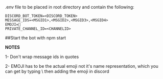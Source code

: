 .env file to be placed in root directory and contain the following:

```
DISCORD_BOT_TOKEN=<DISCORD_TOKEN>
MESSAGE_IDS=<MSGID1>,<MSGID2>,<MSGID3>,<MSGID4>
EMOJI=📧
PRIVATE_CHANNEL_ID=<CHANNELID>
```

##Start the bot with npm start

**NOTES**

1- Don't wrap message ids in quotes

2- EMOJI has to be the actual emoji not it's name representation, which you can get by typing \ then adding the emoji in discord
